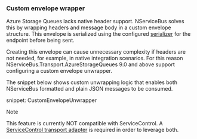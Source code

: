 ### Custom envelope wrapper

Azure Storage Queues lacks native header support. NServiceBus solves this by wrapping headers and message body in a custom envelope structure. This envelope is serialized using the configured [serializer](/nservicebus/serialization) for the endpoint before being sent.

Creating this envelope can cause unnecessary complexity if headers are not needed, for example, in native integration scenarios. For this reason NServiceBus.Transport.AzureStorageQueues 9.0 and above support configuring a custom envelope unwrapper.

The snippet below shows custom unwrapping logic that enables both NServiceBus formatted and plain JSON messages to be consumed.

snippet: CustomEnvelopeUnwrapper

> [!NOTE]
> This feature is currently NOT compatible with ServiceControl. A [ServiceControl transport adapter](/servicecontrol/transport-adapter.md) is required in order to leverage both.
